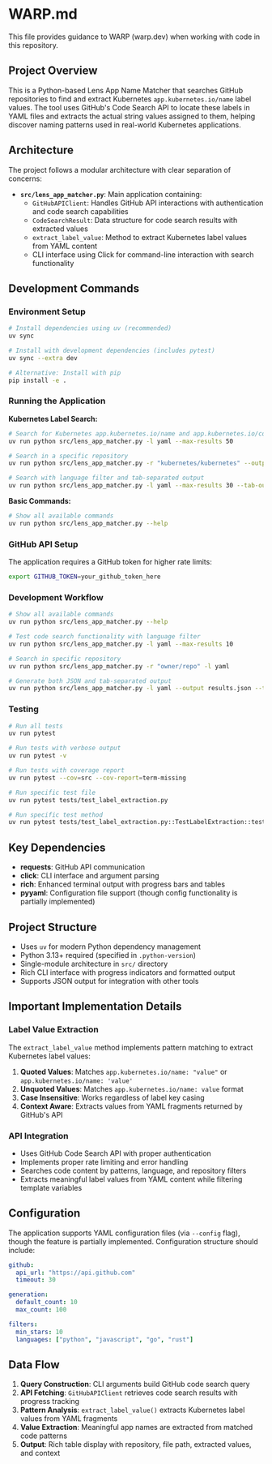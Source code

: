 # WARP.md

This file provides guidance to WARP (warp.dev) when working with code in this repository.

## Project Overview

This is a Python-based Lens App Name Matcher that searches GitHub repositories to find and extract Kubernetes `app.kubernetes.io/name` label values. The tool uses GitHub's Code Search API to locate these labels in YAML files and extracts the actual string values assigned to them, helping discover naming patterns used in real-world Kubernetes applications.

## Architecture

The project follows a modular architecture with clear separation of concerns:

- **`src/lens_app_matcher.py`**: Main application containing:
  - `GitHubAPIClient`: Handles GitHub API interactions with authentication and code search capabilities
  - `CodeSearchResult`: Data structure for code search results with extracted values
  - `extract_label_value`: Method to extract Kubernetes label values from YAML content
  - CLI interface using Click for command-line interaction with search functionality

## Development Commands

### Environment Setup
```bash
# Install dependencies using uv (recommended)
uv sync

# Install with development dependencies (includes pytest)
uv sync --extra dev

# Alternative: Install with pip
pip install -e .
```

### Running the Application

**Kubernetes Label Search:**
```bash
# Search for Kubernetes app.kubernetes.io/name and app.kubernetes.io/component labels
uv run python src/lens_app_matcher.py -l yaml --max-results 50

# Search in a specific repository
uv run python src/lens_app_matcher.py -r "kubernetes/kubernetes" --output k8s_labels.json

# Search with language filter and tab-separated output
uv run python src/lens_app_matcher.py -l yaml --max-results 30 --tab-output labels.tsv
```

**Basic Commands:**
```bash
# Show all available commands
uv run python src/lens_app_matcher.py --help
```

### GitHub API Setup
The application requires a GitHub token for higher rate limits:
```bash
export GITHUB_TOKEN=your_github_token_here
```

### Development Workflow
```bash
# Show all available commands
uv run python src/lens_app_matcher.py --help

# Test code search functionality with language filter
uv run python src/lens_app_matcher.py -l yaml --max-results 10

# Search in specific repository
uv run python src/lens_app_matcher.py -r "owner/repo" -l yaml

# Generate both JSON and tab-separated output
uv run python src/lens_app_matcher.py -l yaml --output results.json --tab-output results.tsv
```

### Testing
```bash
# Run all tests
uv run pytest

# Run tests with verbose output
uv run pytest -v

# Run tests with coverage report
uv run pytest --cov=src --cov-report=term-missing

# Run specific test file
uv run pytest tests/test_label_extraction.py

# Run specific test method
uv run pytest tests/test_label_extraction.py::TestLabelExtraction::test_extract_quoted_double_value
```

## Key Dependencies

- **requests**: GitHub API communication
- **click**: CLI interface and argument parsing
- **rich**: Enhanced terminal output with progress bars and tables
- **pyyaml**: Configuration file support (though config functionality is partially implemented)

## Project Structure

- Uses `uv` for modern Python dependency management
- Python 3.13+ required (specified in `.python-version`)
- Single-module architecture in `src/` directory
- Rich CLI interface with progress indicators and formatted output
- Supports JSON output for integration with other tools

## Important Implementation Details

### Label Value Extraction
The `extract_label_value` method implements pattern matching to extract Kubernetes label values:
1. **Quoted Values**: Matches `app.kubernetes.io/name: "value"` or `app.kubernetes.io/name: 'value'`
2. **Unquoted Values**: Matches `app.kubernetes.io/name: value` format
3. **Case Insensitive**: Works regardless of label key casing
4. **Context Aware**: Extracts values from YAML fragments returned by GitHub's API

### API Integration
- Uses GitHub Code Search API with proper authentication
- Implements proper rate limiting and error handling
- Searches code content by patterns, language, and repository filters
- Extracts meaningful label values from YAML content while filtering template variables

## Configuration

The application supports YAML configuration files (via `--config` flag), though the feature is partially implemented. Configuration structure should include:
```yaml
github:
  api_url: "https://api.github.com"
  timeout: 30

generation:
  default_count: 10
  max_count: 100

filters:
  min_stars: 10
  languages: ["python", "javascript", "go", "rust"]
```

## Data Flow

1. **Query Construction**: CLI arguments build GitHub code search query
2. **API Fetching**: `GitHubAPIClient` retrieves code search results with progress tracking
3. **Pattern Analysis**: `extract_label_value()` extracts Kubernetes label values from YAML fragments
4. **Value Extraction**: Meaningful app names are extracted from matched code patterns
5. **Output**: Rich table display with repository, file path, extracted values, and context
